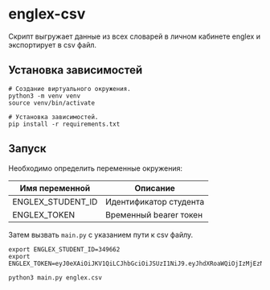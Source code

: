 # englex-csv

Скрипт выгружает данные из всех словарей в личном кабинете englex и экспортирует в csv файл.

## Установка зависимостей

```shell
# Создание виртуального окружения.
python3 -m venv venv
source venv/bin/activate

# Установка зависимостей.
pip install -r requirements.txt
```

## Запуск

Необходимо определить переменные окружения:

| Имя переменной    | Описание               |
|-------------------|------------------------|
| ENGLEX_STUDENT_ID | Идентификатор студента |
| ENGLEX_TOKEN      | Временный bearer токен |

Затем вызвать `main.py` с указанием пути к csv файлу.

```shell
export ENGLEX_STUDENT_ID=349662
export ENGLEX_TOKEN=eyJ0eXAiOiJKV1QiLCJhbGciOiJSUzI1NiJ9.eyJhdXRoaWQiOjIzMjEzNCwiYXV0aHJvbGVzIjpbInN0dWRlbnQiXSwiZXhw...

python3 main.py englex.csv
```
